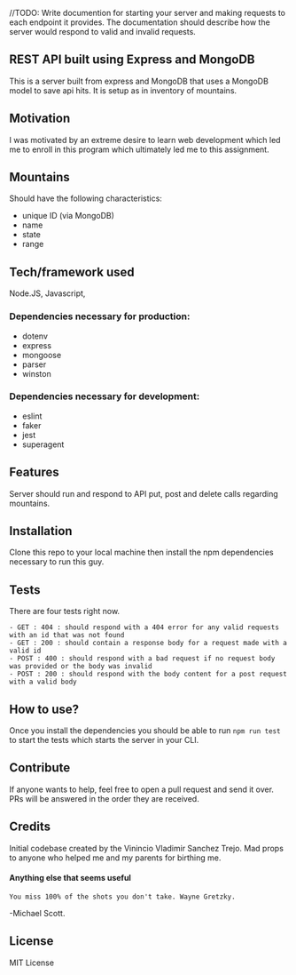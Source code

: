 //TODO: Write documention for starting your server and making requests to each endpoint it provides. The documentation should describe how the server would respond to valid and invalid requests.

## REST API built using Express and MongoDB
This is a server built from express and MongoDB that uses a MongoDB model to save api hits. It is setup as in inventory of mountains. 

## Motivation
I was motivated by an extreme desire to learn web development which led me to enroll in this program which ultimately led me to this assignment. 

## Mountains
Should have the following characteristics:
- unique ID (via MongoDB)
- name
- state
- range

## Tech/framework used
Node.JS, Javascript, 
### Dependencies necessary for production: 
- dotenv
- express
- mongoose
- parser
- winston
### Dependencies necessary for development: 
- eslint
- faker
- jest
- superagent


## Features
Server should run and respond to API put, post and delete calls regarding mountains. 

## Installation
Clone this repo to your local machine then install the npm dependencies necessary to run this guy. 

## Tests
There are four tests right now.
```
- GET : 404 : should respond with a 404 error for any valid requests with an id that was not found
- GET : 200 : should contain a response body for a request made with a valid id
- POST : 400 : should respond with a bad request if no request body was provided or the body was invalid
- POST : 200 : should respond with the body content for a post request with a valid body
```

## How to use?
Once you install the dependencies you should be able to run `npm run test` to start the tests which starts the server in your CLI. 


## Contribute
If anyone wants to help, feel free to open a pull request and send it over. PRs will be answered in the order they are received. 

## Credits
Initial codebase created by the Vinincio Vladimir Sanchez Trejo. 
Mad props to anyone who helped me and my parents for birthing me.

#### Anything else that seems useful
```You miss 100% of the shots you don't take. Wayne Gretzky.``` 

-Michael Scott.  

## License
MIT License